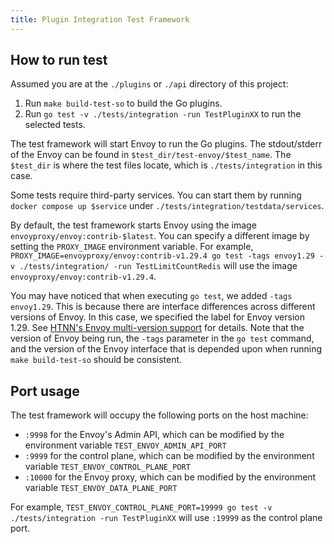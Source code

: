 ```yaml
---
title: Plugin Integration Test Framework
---
```


## How to run test

Assumed you are at the `./plugins` or `./api` directory of this project:

1. Run `make build-test-so` to build the Go plugins.
2. Run `go test -v ./tests/integration -run TestPluginXX` to run the selected tests.

The test framework will start Envoy to run the Go plugins. The stdout/stderr of the Envoy can be found in `$test_dir/test-envoy/$test_name`.
The `$test_dir` is where the test files locate, which is `./tests/integration` in this case.

Some tests require third-party services. You can start them by running `docker compose up $service` under `./tests/integration/testdata/services`.

By default, the test framework starts Envoy using the image `envoyproxy/envoy:contrib-$latest`. You can specify a different image by setting the `PROXY_IMAGE` environment variable. For example, `PROXY_IMAGE=envoyproxy/envoy:contrib-v1.29.4 go test -tags envoy1.29 -v ./tests/integration/ -run TestLimitCountRedis` will use the image `envoyproxy/envoy:contrib-v1.29.4`.

You may have noticed that when executing `go test`, we added `-tags envoy1.29`. This is because there are interface differences across different versions of Envoy. In this case, we specified the label for Envoy version 1.29. See [HTNN's Envoy multi-version support](./dataplane_support.md) for details. Note that the version of Envoy being run, the `-tags` parameter in the `go test` command, and the version of the Envoy interface that is depended upon when running `make build-test-so` should be consistent.

## Port usage

The test framework will occupy the following ports on the host machine:

* `:9998` for the Envoy's Admin API, which can be modified by the environment variable `TEST_ENVOY_ADMIN_API_PORT`
* `:9999` for the control plane, which can be modified by the environment variable `TEST_ENVOY_CONTROL_PLANE_PORT`
* `:10000` for the Envoy proxy, which can be modified by the environment variable `TEST_ENVOY_DATA_PLANE_PORT`

For example, `TEST_ENVOY_CONTROL_PLANE_PORT=19999 go test -v ./tests/integration -run TestPluginXX` will use `:19999` as the control plane port.
